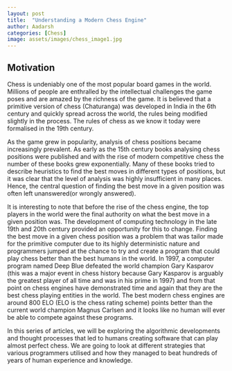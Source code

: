 ```yaml
---
layout: post
title:  "Understanding a Modern Chess Engine"
author: Aadarsh
categories: [Chess]
image: assets/images/chess_image1.jpg
---
```


## Motivation

Chess is undeniably one of the most popular board games in the world. Millions of people are enthralled by the intellectual challenges the game poses and are amazed by the richness of the  game. It is believed that a primitive version of chess (Chaturanga) was developed in India in the 6th century and quickly spread across the world, the rules being modified slightly in the process. The rules of chess as we know it today were formalised in the 19th century.

As the game grew in popularity, analysis of chess positions became increasingly prevalent. As early as the 15th century books analysing chess positions were published and with the rise of modern competitive chess the number of these books grew exponentially. Many of these books tried to describe heuristics to find the best moves in different types of positions, but it was clear that the level of analysis was highly insufficient in many places. Hence, the central question of finding the best move in a given position was often left unanswered(or wrongly answered).  

It is interesting to note that before the rise of the chess engine, the top players in the world were the final authority on what the best move in a given position was. The development of computing technology in the late 19th and 20th century provided an opportunity for this to change. Finding the best move in a given chess position was a problem that was tailor made for the primitive computer due to its highly deterministic nature and programmers jumped at the chance to try and create a program that could play chess better than the best humans in the world. In 1997, a computer program named Deep Blue defeated the world champion Gary Kasparov (this was a major event in chess history because Gary Kasparov is arguably the greatest player of all time and was in his prime in 1997)  and from that point on chess engines have demonstrated time and again that they are the best chess playing entities in the world. The best modern chess engines are around 800 ELO (ELO is the chess rating scheme) points better than the current world champion Magnus Carlsen and it looks like no human will ever be able to compete against these programs.

In this series of articles, we will be exploring the algorithmic developments and thought processes that led to humans creating software that can play almost perfect chess. We are going to look at different strategies that various programmers utilised and how they managed to beat hundreds of years of human experience and knowledge.

